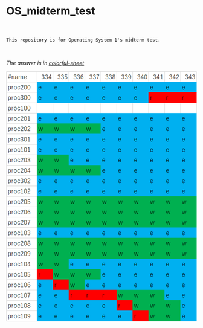 # OS_midterm_test

<br>

`This repository is for Operating System 1's midterm test.`

<br>

*The answer is in [colorful-sheet](https://github.com/Alnya/OS_midterm_test/blob/master/colorful-sheet.png)*

<img src="https://github.com/Alnya/OS_midterm_test/blob/master/colorful-sheet.png">
